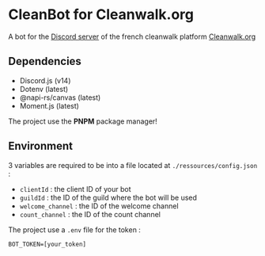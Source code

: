 # CleanBot for Cleanwalk.org
A bot for the [Discord server](https://discord.gg/S7ADp8AEYA) of the french cleanwalk platform [Cleanwalk.org](https://cleanwalk.org)

## Dependencies
- Discord.js (v14)
- Dotenv (latest)
- @napi-rs/canvas (latest)
- Moment.js (latest)

The project use the **PNPM** package manager!

## Environment

3 variables are required to be into a file located at `./ressources/config.json` :
- `clientId` : the client ID of your bot
- `guildId` : the ID of the guild where the bot will be used
- `welcome_channel` : the ID of the welcome channel
- `count_channel` : the ID of the count channel

The project use a `.env` file for the token :

`BOT_TOKEN=[your_token]`
